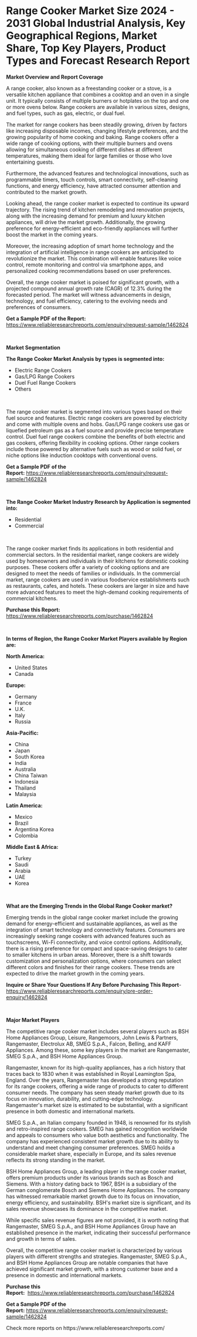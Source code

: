 <p><h1>Range Cooker Market Size 2024 - 2031 Global Industrial Analysis, Key Geographical Regions, Market Share, Top Key Players, Product Types and Forecast Research Report</h1></p><p><strong>Market Overview and Report Coverage</strong></p>
<p><p>A range cooker, also known as a freestanding cooker or a stove, is a versatile kitchen appliance that combines a cooktop and an oven in a single unit. It typically consists of multiple burners or hotplates on the top and one or more ovens below. Range cookers are available in various sizes, designs, and fuel types, such as gas, electric, or dual fuel.</p><p>The market for range cookers has been steadily growing, driven by factors like increasing disposable incomes, changing lifestyle preferences, and the growing popularity of home cooking and baking. Range cookers offer a wide range of cooking options, with their multiple burners and ovens allowing for simultaneous cooking of different dishes at different temperatures, making them ideal for large families or those who love entertaining guests.</p><p>Furthermore, the advanced features and technological innovations, such as programmable timers, touch controls, smart connectivity, self-cleaning functions, and energy efficiency, have attracted consumer attention and contributed to the market growth.</p><p>Looking ahead, the range cooker market is expected to continue its upward trajectory. The rising trend of kitchen remodeling and renovation projects, along with the increasing demand for premium and luxury kitchen appliances, will drive the market growth. Additionally, the growing preference for energy-efficient and eco-friendly appliances will further boost the market in the coming years.</p><p>Moreover, the increasing adoption of smart home technology and the integration of artificial intelligence in range cookers are anticipated to revolutionize the market. This combination will enable features like voice control, remote monitoring and control via smartphone apps, and personalized cooking recommendations based on user preferences.</p><p>Overall, the range cooker market is poised for significant growth, with a projected compound annual growth rate (CAGR) of 12.3% during the forecasted period. The market will witness advancements in design, technology, and fuel efficiency, catering to the evolving needs and preferences of consumers.</p></p>
<p><strong>Get a Sample PDF of the Report:</strong> <a href="https://www.reliableresearchreports.com/enquiry/request-sample/1462824">https://www.reliableresearchreports.com/enquiry/request-sample/1462824</a></p>
<p>&nbsp;</p>
<p><strong>Market Segmentation</strong></p>
<p><strong>The Range Cooker Market Analysis by types is segmented into:</strong></p>
<p><ul><li>Electric Range Cookers</li><li>Gas/LPG Range Cookers</li><li>Duel Fuel Range Cookers</li><li>Others</li></ul></p>
<p>&nbsp;</p>
<p><p>The range cooker market is segmented into various types based on their fuel source and features. Electric range cookers are powered by electricity and come with multiple ovens and hobs. Gas/LPG range cookers use gas or liquefied petroleum gas as a fuel source and provide precise temperature control. Duel fuel range cookers combine the benefits of both electric and gas cookers, offering flexibility in cooking options. Other range cookers include those powered by alternative fuels such as wood or solid fuel, or niche options like induction cooktops with conventional ovens.</p></p>
<p><strong>Get a Sample PDF of the Report:</strong>&nbsp;<a href="https://www.reliableresearchreports.com/enquiry/request-sample/1462824">https://www.reliableresearchreports.com/enquiry/request-sample/1462824</a></p>
<p>&nbsp;</p>
<p><strong>The Range Cooker Market Industry Research by Application is segmented into:</strong></p>
<p><ul><li>Residential</li><li>Commercial</li></ul></p>
<p>&nbsp;</p>
<p><p>The range cooker market finds its applications in both residential and commercial sectors. In the residential market, range cookers are widely used by homeowners and individuals in their kitchens for domestic cooking purposes. These cookers offer a variety of cooking options and are designed to meet the needs of families or individuals. In the commercial market, range cookers are used in various foodservice establishments such as restaurants, cafes, and hotels. These cookers are larger in size and have more advanced features to meet the high-demand cooking requirements of commercial kitchens.</p></p>
<p><strong>Purchase this Report:</strong>&nbsp; <a href="https://www.reliableresearchreports.com/purchase/1462824">https://www.reliableresearchreports.com/purchase/1462824</a></p>
<p>&nbsp;</p>
<p><strong>In terms of Region, the Range Cooker Market Players available by Region are:</strong></p>
<p>
    <p> <strong> North America: </strong>
        <ul>
            <li>United States</li>
            <li>Canada</li>
        </ul>
        </p> 
    <p> <strong> Europe: </strong>
        <ul>
            <li>Germany</li>
            <li>France</li>
            <li>U.K.</li>
            <li>Italy</li>
            <li>Russia</li>
        </ul>
        </p> 
    <p> <strong> Asia-Pacific: </strong>
        <ul>
            <li>China</li>
            <li>Japan</li>
            <li>South Korea</li>
            <li>India</li>
            <li>Australia</li>
            <li>China Taiwan</li>
            <li>Indonesia</li>
            <li>Thailand</li>
            <li>Malaysia</li>
        </ul>
        </p> 
    <p> <strong> Latin America: </strong>
        <ul>
            <li>Mexico</li>
            <li>Brazil</li>
            <li>Argentina Korea</li>
            <li>Colombia</li>
        </ul>
        </p> 
    <p> <strong> Middle East & Africa: </strong>
        <ul>
            <li>Turkey</li>
            <li>Saudi</li>
            <li>Arabia</li>
            <li>UAE</li>
            <li>Korea</li>
        </ul>
    </p>
    </p>
<p>&nbsp;</p>
<p><strong>What are the Emerging Trends in the Global Range Cooker market?</strong></p>
<p><p>Emerging trends in the global range cooker market include the growing demand for energy-efficient and sustainable appliances, as well as the integration of smart technology and connectivity features. Consumers are increasingly seeking range cookers with advanced features such as touchscreens, Wi-Fi connectivity, and voice control options. Additionally, there is a rising preference for compact and space-saving designs to cater to smaller kitchens in urban areas. Moreover, there is a shift towards customization and personalization options, where consumers can select different colors and finishes for their range cookers. These trends are expected to drive the market growth in the coming years.</p></p>
<p><strong>Inquire or Share Your Questions If Any Before Purchasing This Report</strong>- <a href="https://www.reliableresearchreports.com/enquiry/pre-order-enquiry/1462824">https://www.reliableresearchreports.com/enquiry/pre-order-enquiry/1462824</a></p>
<p>&nbsp;</p>
<p><strong>Major Market Players</strong></p>
<p><p>The competitive range cooker market includes several players such as BSH Home Appliances Group, Leisure, Rangemoors, John Lewis & Partners, Rangemaster, Electrolux AB, SMEG S.p.A., Falcon, Belling, and KAFF Appliances. Among these, some key players in the market are Rangemaster, SMEG S.p.A., and BSH Home Appliances Group.</p><p>Rangemaster, known for its high-quality appliances, has a rich history that traces back to 1830 when it was established in Royal Leamington Spa, England. Over the years, Rangemaster has developed a strong reputation for its range cookers, offering a wide range of products to cater to different consumer needs. The company has seen steady market growth due to its focus on innovation, durability, and cutting-edge technology. Rangemaster's market size is estimated to be substantial, with a significant presence in both domestic and international markets.</p><p>SMEG S.p.A., an Italian company founded in 1948, is renowned for its stylish and retro-inspired range cookers. SMEG has gained recognition worldwide and appeals to consumers who value both aesthetics and functionality. The company has experienced consistent market growth due to its ability to understand and meet changing consumer preferences. SMEG holds a considerable market share, especially in Europe, and its sales revenue reflects its strong standing in the market.</p><p>BSH Home Appliances Group, a leading player in the range cooker market, offers premium products under its various brands such as Bosch and Siemens. With a history dating back to 1967, BSH is a subsidiary of the German conglomerate Bosch and Siemens Home Appliances. The company has witnessed remarkable market growth due to its focus on innovation, energy efficiency, and sustainability. BSH's market size is significant, and its sales revenue showcases its dominance in the competitive market.</p><p>While specific sales revenue figures are not provided, it is worth noting that Rangemaster, SMEG S.p.A., and BSH Home Appliances Group have an established presence in the market, indicating their successful performance and growth in terms of sales.</p><p>Overall, the competitive range cooker market is characterized by various players with different strengths and strategies. Rangemaster, SMEG S.p.A., and BSH Home Appliances Group are notable companies that have achieved significant market growth, with a strong customer base and a presence in domestic and international markets.</p></p>
<p><strong>Purchase this Report:</strong>&nbsp;&nbsp;<a href="https://www.reliableresearchreports.com/purchase/1462824">https://www.reliableresearchreports.com/purchase/1462824</a></p>
<p></p>
<p><strong>Get a Sample PDF of the Report:</strong>&nbsp;<a href="https://www.reliableresearchreports.com/enquiry/request-sample/1462824">https://www.reliableresearchreports.com/enquiry/request-sample/1462824</a></p>
<p>Check more reports on https://www.reliableresearchreports.com/</p>